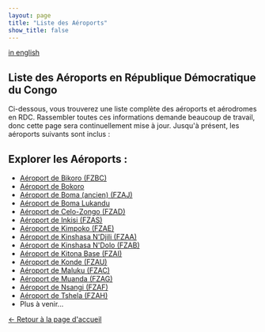 ```yaml
---
layout: page
title: "Liste des Aéroports"
show_title: false
---
```


[in english](list.md)

## Liste des Aéroports en République Démocratique du Congo

Ci-dessous, vous trouverez une liste complète des aéroports et aérodromes en RDC. Rassembler toutes ces informations demande beaucoup de travail, donc cette page sera continuellement mise à jour. Jusqu'à présent, les aéroports suivants sont inclus :

## Explorer les Aéroports :
- [Aéroport de Bikoro (FZBC)](/airports_fr/bikorofzbc/bikorobokoro_fr.md)
- [Aéroport de Bokoro](/airports_fr/bikorofzbc/bikorobokoro_fr.md)
- [Aéroport de Boma (ancien) (FZAJ)](airports_fr/bomafzaj/boma_fr.md)
- [Aéroport de Boma Lukandu](airports_fr/bomafzaj/boma_fr.md)
- [Aéroport de Celo-Zongo (FZAD)](/airports_fr/zongofzad/zongo_fr.md)
- [Aéroport de Inkisi (FZAS)](/airports_fr/inkisifzas/inkisi_fr.md)
- [Aéroport de Kimpoko (FZAE)](/airports_fr/kimpokofzae/kimpoko_fr.md)
- [Aéroport de Kinshasa N'Djili (FZAA)](/airports_fr/ndjilifzaa/ndjili_fr.md)
- [Aéroport de Kinshasa N'Dolo (FZAB)](/airports_fr/ndolofzab/ndolo_fr.md)
- [Aéroport de Kitona Base (FZAI)](/airports_fr/kitonabasefzai/kitona_fr.md)
- [Aéroport de Konde (FZAU)](/airports_fr/kondefzau/konde_fr.md)
- [Aéroport de Maluku (FZAC)](/airports_fr/malukufzac/maluku_fr.md)
- [Aéroport de Muanda (FZAG)](/airports_fr/muandafzag/muanda_fr.md)
- [Aéroport de Nsangi (FZAF)](/airports_fr/nsangifzaf/nsangi_fr.md)
- [Aéroport de Tshela (FZAH)](/airports_fr/tshelafzah/tshela_fr.md)
- Plus à venir...

[← Retour à la page d'accueil](index_fr.md)

